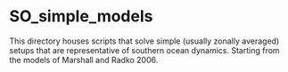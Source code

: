 # SO_simple_models
This directory houses scripts that solve simple (usually zonally averaged) setups that are representative of southern ocean dynamics. Starting from the models of Marshall and Radko 2006.

